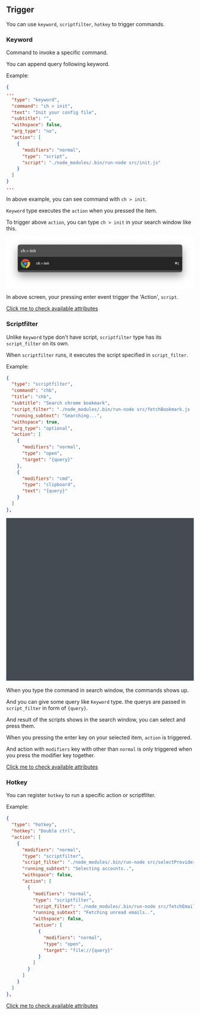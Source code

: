 ## Trigger

You can use `keyword`, `scriptfilter`, `hotkey` to trigger commands.

### Keyword

Command to invoke a specific command.

You can append query following keyword.

Example:

```json
{
...
  "type": "keyword",
  "command": "ch > init",
  "text": "Init your config file",
  "subtitle": "",
  "withspace": false,
  "arg_type": "no",
  "action": [
    {
      "modifiers": "normal",
      "type": "script",
      "script": "./node_modules/.bin/run-node src/init.js"
    }
  ]
}
...
```

In above example, you can see command with `ch > init`.

`Keyword` type executes the `action` when you pressed the item.

To trigger above `action`, you can type `ch > init` in your search window like this.

![](./imgs/trigger-description-1.png)

In above screen, your pressing enter event trigger the 'Action', `script`.

[Click me to check available attributes](./keyword-description.md)

### Scriptfilter

Unlike `Keyword` type don't have script, `scriptfilter` type has its `script_filter` on its own.

When `scriptfilter` runs, it executes the script specified in `script_filter`.

Example: 

```json
{
  "type": "scriptfilter",
  "command": "chb",
  "title": "chb",
  "subtitle": "Search chrome bookmark",
  "script_filter": "./node_modules/.bin/run-node src/fetchBookmark.js '{query}'",
  "running_subtext": "Searching...",
  "withspace": true,
  "arg_type": "optional",
  "action": [
    {
      "modifiers": "normal",
      "type": "open",
      "target": "{query}"
    },
    {
      "modifiers": "cmd",
      "type": "clipboard",
      "text": "{query}"
    }
  ]
},
```

![](./imgs/trigger-description-2.gif)

When you type the command in search window, the commands shows up.

And you can give some query like `Keyword` type. the querys are passed in `script_filter` in form of `{query}`.

And result of the scripts shows in the search window, you can select and press them.

When you pressing the enter key on your selected item, `action` is triggered.

And action with `modifiers` key with other than `normal` is only triggered when you press the modifier key together.

[Click me to check available attributes](./scriptfilter-description.md)

### Hotkey

You can register `hotkey` to run a specific action or scriptfilter.

Example:

```json
{
  "type": "hotkey",
  "hotkey": "Double ctrl",
  "action": [
    {
      "modifiers": "normal",
      "type": "scriptfilter",
      "script_filter": "./node_modules/.bin/run-node src/selectProvider.js",
      "running_subtext": "Selecting accounts..",
      "withspace": false,
      "action": [
        {
          "modifiers": "normal",
          "type": "scriptfilter",
          "script_filter": "./node_modules/.bin/run-node src/fetchEmails.js 'UNSEEN' '{query}'",
          "running_subtext": "Fetching unread emails..",
          "withspace": false,
          "action": [
            {
              "modifiers": "normal",
              "type": "open",
              "target": "file://{query}"
            }
          ]
        }
      ]
    }
  ]
},
```

[Click me to check available attributes](./hotkey-description.md)